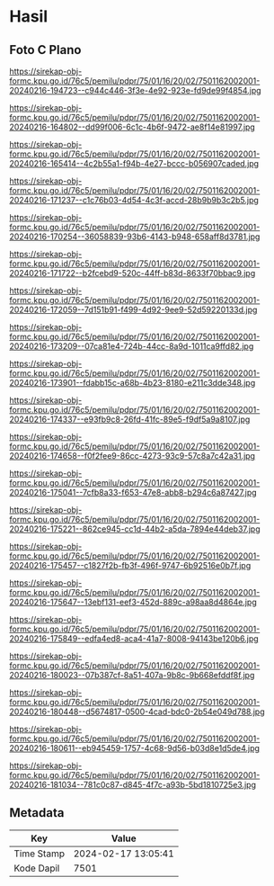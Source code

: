 # Hasil

## Foto C Plano

https://sirekap-obj-formc.kpu.go.id/76c5/pemilu/pdpr/75/01/16/20/02/7501162002001-20240216-194723--c944c446-3f3e-4e92-923e-fd9de99f4854.jpg

https://sirekap-obj-formc.kpu.go.id/76c5/pemilu/pdpr/75/01/16/20/02/7501162002001-20240216-164802--dd99f006-6c1c-4b6f-9472-ae8f14e81997.jpg

https://sirekap-obj-formc.kpu.go.id/76c5/pemilu/pdpr/75/01/16/20/02/7501162002001-20240216-165414--4c2b55a1-f94b-4e27-bccc-b056907caded.jpg

https://sirekap-obj-formc.kpu.go.id/76c5/pemilu/pdpr/75/01/16/20/02/7501162002001-20240216-171237--c1c76b03-4d54-4c3f-accd-28b9b9b3c2b5.jpg

https://sirekap-obj-formc.kpu.go.id/76c5/pemilu/pdpr/75/01/16/20/02/7501162002001-20240216-170254--36058839-93b6-4143-b948-658aff8d3781.jpg

https://sirekap-obj-formc.kpu.go.id/76c5/pemilu/pdpr/75/01/16/20/02/7501162002001-20240216-171722--b2fcebd9-520c-44ff-b83d-8633f70bbac9.jpg

https://sirekap-obj-formc.kpu.go.id/76c5/pemilu/pdpr/75/01/16/20/02/7501162002001-20240216-172059--7d151b91-f499-4d92-9ee9-52d59220133d.jpg

https://sirekap-obj-formc.kpu.go.id/76c5/pemilu/pdpr/75/01/16/20/02/7501162002001-20240216-173209--07ca81e4-724b-44cc-8a9d-1011ca9ffd82.jpg

https://sirekap-obj-formc.kpu.go.id/76c5/pemilu/pdpr/75/01/16/20/02/7501162002001-20240216-173901--fdabb15c-a68b-4b23-8180-e211c3dde348.jpg

https://sirekap-obj-formc.kpu.go.id/76c5/pemilu/pdpr/75/01/16/20/02/7501162002001-20240216-174337--e93fb9c8-26fd-41fc-89e5-f9df5a9a8107.jpg

https://sirekap-obj-formc.kpu.go.id/76c5/pemilu/pdpr/75/01/16/20/02/7501162002001-20240216-174658--f0f2fee9-86cc-4273-93c9-57c8a7c42a31.jpg

https://sirekap-obj-formc.kpu.go.id/76c5/pemilu/pdpr/75/01/16/20/02/7501162002001-20240216-175041--7cfb8a33-f653-47e8-abb8-b294c6a87427.jpg

https://sirekap-obj-formc.kpu.go.id/76c5/pemilu/pdpr/75/01/16/20/02/7501162002001-20240216-175221--862ce945-cc1d-44b2-a5da-7894e44deb37.jpg

https://sirekap-obj-formc.kpu.go.id/76c5/pemilu/pdpr/75/01/16/20/02/7501162002001-20240216-175457--c1827f2b-fb3f-496f-9747-6b92516e0b7f.jpg

https://sirekap-obj-formc.kpu.go.id/76c5/pemilu/pdpr/75/01/16/20/02/7501162002001-20240216-175647--13ebf131-eef3-452d-889c-a98aa8d4864e.jpg

https://sirekap-obj-formc.kpu.go.id/76c5/pemilu/pdpr/75/01/16/20/02/7501162002001-20240216-175849--edfa4ed8-aca4-41a7-8008-94143be120b6.jpg

https://sirekap-obj-formc.kpu.go.id/76c5/pemilu/pdpr/75/01/16/20/02/7501162002001-20240216-180023--07b387cf-8a51-407a-9b8c-9b668efddf8f.jpg

https://sirekap-obj-formc.kpu.go.id/76c5/pemilu/pdpr/75/01/16/20/02/7501162002001-20240216-180448--d5674817-0500-4cad-bdc0-2b54e049d788.jpg

https://sirekap-obj-formc.kpu.go.id/76c5/pemilu/pdpr/75/01/16/20/02/7501162002001-20240216-180611--eb945459-1757-4c68-9d56-b03d8e1d5de4.jpg

https://sirekap-obj-formc.kpu.go.id/76c5/pemilu/pdpr/75/01/16/20/02/7501162002001-20240216-181034--781c0c87-d845-4f7c-a93b-5bd1810725e3.jpg


## Metadata

| Key        | Value               |
| ---------- | ------------------- |
| Time Stamp | 2024-02-17 13:05:41 |
| Kode Dapil | 7501                |



